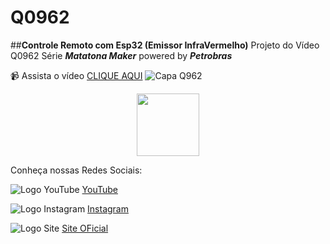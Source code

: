 # Q0962
##**Controle Remoto com Esp32 (Emissor InfraVermelho)** 
Projeto do Vídeo Q0962 Série **_Matatona Maker_** powered by **_Petrobras_**

:video_camera: Assista o vídeo [CLIQUE AQUI](https://youtu.be/uLKScwhyf8E)
![Capa Q962](https://i9.ytimg.com/vi/uLKScwhyf8E/maxresdefault.jpg?v=636e4b17&sqp=CNT39JsG&rs=AOn4CLAKUGiDNpAh5cLk1AgDGYZuNWRJog)

<div align="center">
<img src="[https://desblogada.files.wordpress.co...](https://i9.ytimg.com/vi/uLKScwhyf8E/maxresdefault.jpg?v=636e4b17&sqp=CNT39JsG&rs=AOn4CLAKUGiDNpAh5cLk1AgDGYZuNWRJog)" width="100px" />
</div>


Conheça nossas Redes Sociais:

![Logo YouTube](https://img.icons8.com/color/50/youtube-play.png)
[YouTube](https://www.youtube.com/channel/UCcGk83PAQ5aGR7IVlD_cBaw/)

![Logo Instagram](https://img.icons8.com/color/50/instagram-new--v1.png)
[Instagram](https://www.instagram.com/brincandocomideias/)

![Logo Site](https://img.icons8.com/color/50/domain--v1.png) 
[Site OFicial](https://www.brincandocomideias.com/)


